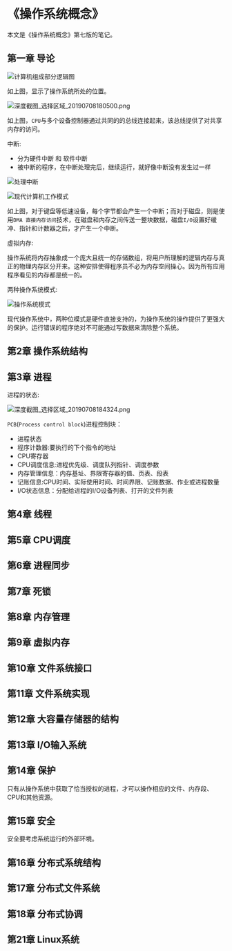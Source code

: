 # 《操作系统概念》

本文是《操作系统概念》第七版的笔记。

## 第一章 导论

![计算机组成部分逻辑图](https://img.codekissyoung.com/2019/07/08/f1f1c631d64858f3fb6e2830a77530c8.png)

如上图，显示了操作系统所处的位置。

![深度截图_选择区域_20190708180500.png](https://img.codekissyoung.com/2019/07/08/e5b15a7ee780ef6abb9c18a759b7f5df.png)

如上图，`CPU`与多个设备控制器通过共同的的总线连接起来，该总线提供了对共享内存的访问。

中断:

- 分为硬件中断 和 软件中断
- 被中断的程序，在中断处理完后，继续运行，就好像中断没有发生过一样

![处理中断](https://img.codekissyoung.com/2019/06/30/b8997be20e47fbd4d9949a9d545427bc.png)


![现代计算机工作模式](https://img.codekissyoung.com/2019/06/30/2061bc150df7601f889d96275ea73a38.png)

如上图，对于键盘等低速设备，每个字节都会产生一个中断；而对于磁盘，则是使用`DMA 直接内存访问`技术，在磁盘和内存之间传送一整块数据，磁盘`I/O`设置好缓冲、指针和计数器之后，才产生一个中断。

虚拟内存:

操作系统将内存抽象成一个庞大且统一的存储数组，将用户所理解的逻辑内存与真正的物理内存区分开来。这种安排使得程序员不必为内存空间操心。因为所有应用程序看见的内存都是统一的。

两种操作系统模式:

![操作系统模式](https://img.codekissyoung.com/2019/06/30/63df269c425cc37e707c881f3ec9aad8.png)

现代操作系统中，两种位模式是硬件直接支持的，为操作系统的操作提供了更强大的保护。运行错误的程序绝对不可能通过写数据来清除整个系统。

## 第2章 操作系统结构


## 第3章 进程

进程的状态:

![深度截图_选择区域_20190708184324.png](https://img.codekissyoung.com/2019/07/08/08fb7501fecfe3adaed4f1e8b7404835.png)

`PCB`(`Process control block`)进程控制块：

- 进程状态
- 程序计数器:要执行的下个指令的地址
- CPU寄存器
- CPU调度信息:进程优先级、调度队列指针、调度参数
- 内存管理信息：内存基址、界限寄存器的值、页表、段表
- 记账信息:CPU时间、实际使用时间、时间界限、记账数据、作业或进程数量
- I/O状态信息：分配给进程的I/O设备列表、打开的文件列表

## 第4章 线程

## 第5章 CPU调度

## 第6章 进程同步

## 第7章 死锁

## 第8章 内存管理

## 第9章 虚拟内存

## 第10章 文件系统接口

## 第11章 文件系统实现

## 第12章 大容量存储器的结构

## 第13章 I/O输入系统

## 第14章 保护

只有从操作系统中获取了恰当授权的进程，才可以操作相应的文件、内存段、CPU和其他资源。

## 第15章 安全

安全要考虑系统运行的外部环境。

## 第16章 分布式系统结构

## 第17章 分布式文件系统

## 第18章 分布式协调

## 第21章 Linux系统

